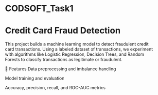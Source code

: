 # CODSOFT_Task1
# Credit Card Fraud Detection
This project builds a machine learning model to detect fraudulent credit card transactions. Using a labeled dataset of transactions, we experiment with algorithms like Logistic Regression, Decision Trees, and Random Forests to classify transactions as legitimate or fraudulent.

🔧 Features
Data preprocessing and imbalance handling

Model training and evaluation

Accuracy, precision, recall, and ROC-AUC metrics
